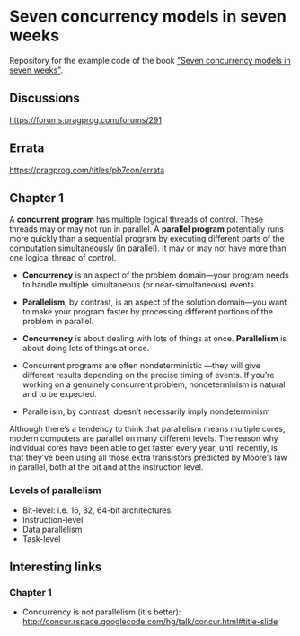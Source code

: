 # Seven concurrency models in seven weeks
Repository for the example code of the book ["Seven concurrency models in seven weeks"](https://pragprog.com/book/pb7con/seven-concurrency-models-in-seven-weeks).

## Discussions
https://forums.pragprog.com/forums/291

## Errata
https://pragprog.com/titles/pb7con/errata

## Chapter 1
A **concurrent program** has multiple logical threads of control. These threads
may or may not run in parallel.
A **parallel program** potentially runs more quickly than a sequential program
by executing different parts of the computation simultaneously (in parallel).
It may or may not have more than one logical thread of control.

* **Concurrency** is an aspect of the problem domain—your program needs to handle multiple simultaneous (or near-simultaneous) events. 
* **Parallelism**, by contrast, is an aspect of the solution domain—you want to make your program faster by processing different portions of the problem in parallel.

* **Concurrency** is about dealing with lots of things at once. **Parallelism** is about doing lots of things at once.

* Concurrent programs are often nondeterministic —they will give different results depending on the precise timing of events. If you’re working on a genuinely concurrent problem, nondeterminism is natural and to be expected. 
* Parallelism, by contrast, doesn’t necessarily imply nondeterminism

Although there’s a tendency to think that parallelism means multiple cores, modern computers are parallel on many different levels. The reason why individual cores have been able to get faster every year, until recently, is that they’ve been using all those extra transistors predicted by Moore’s law in parallel, both at the bit and at the instruction level.

### Levels of parallelism
* Bit-level: i.e. 16, 32, 64-bit architectures.
* Instruction-level
* Data parallelism
* Task-level

## Interesting links
### Chapter 1
* Concurrency is not parallelism (it's better): http://concur.rspace.googlecode.com/hg/talk/concur.html#title-slide

